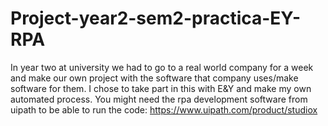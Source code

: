 # Project-year2-sem2-practica-EY-RPA

In year two at university we had to go to a real 
world company for a week and make our own project 
with the software that company uses/make software 
for them.
I chose to take part in this with E&Y and make my own 
automated process.
You might need the rpa development software from uipath 
to be able to run the code:
https://www.uipath.com/product/studiox
